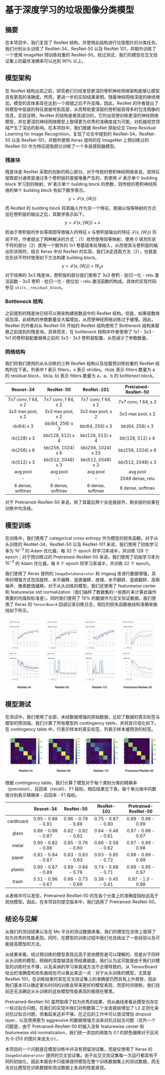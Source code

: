 # 基于深度学习的垃圾图像分类模型

## 摘要

在本项目中，我们复现了 ResNet 结构，并使用此结构进行垃圾图片的分类任务。我们分别从头训练了 ResNet-34，ResNet-50 以及 ResNet 101，并额外训练了一个使用 ImageNet 预训练权重的 ResNet-50。经过测试，我们的模型在交叉验证集上的最优准确率可以达到 90% 以上。

## 模型架构

在 ResNet 结构出现之前，研究者们已经发现更深的卷积神经网络架构能够让模型具有更高的准确度。然而，更进一步的实验结果表明，随着神经网络深度的继续增加，模型的具体表现在达到一个阈值之后不升反降。因此，ResNet 的作者提出了将模型中低层的特征直接传到高层，从而帮助更深层的卷积层获得多的包含图像的信息。实验证明，ResNet 的结构是极其成功的，它的出现使训练更深的神经网络模型，并在更深的神经网络模型上取得更为优秀的准确度成为可能，对机器视觉领域产生了深远的影响。在本项目中，我们根据 ResNet 原始论文 Deep Residual Learning for Image Recognition，复现了论文中提到的 ResNet-34，ResNet-50 以及 ResNet-101，并额外使用 Keras 提供的在 ImageNet 上预训练过的 ResNet-50 作为特征提取部分训练了一个多层感知器模型。

### 残差块

残差块是 ResNet 采取的创新的核心部分。对于传统的卷积神经网络来说，其特征提取部分通常是通过多个卷积层的直接堆叠产生的，若使用 $\mathcal{F}$ 表示单个 building block 学习到的映射，$W$ 表示单个 building block 的参数，则传统的卷积神经网络的单个 building block 有如下数学表示。
$$
y = \mathcal{F}(x, \{W_i\})
$$
而 ResNet 的 building block 将其输入作为另一个特征，直接以恒等映射的方式加在卷积层的输出之后，其数学表示如下。
$$
y = \mathcal{F}(x, \{W_i\}) + x
$$
若由于卷积层的步长等原因导致输入的特征 $x$ 与卷积层输出的特征 $\mathcal{F}(x, \{W_i\})$ 形状不符，作者提出了两种解决的方式：（1）依然使用恒等映射，使用 0 填充形状不符的部分（2）使用一个额外的 1x1 卷基层来处理输入，从而使其与卷积层的输出形状相符。结合 Keras 中对 ResNet 的实现，我们决定选取方法（2），也就是在形状不符时使用如下方法构建 building block。
$$
y = \mathcal{F}(x, \{W_i\}) + W_s x
$$
对于经典的 3x3 残差块，卷积层的部分我们使用了 3x3 卷积 - 批归一化 - relu 激活函数 - 3x3 卷积 - 批归一化 - 按位加 - relu 激活函数的构成。具体的实现代码参见 `utils._residual_block`。

### Bottleneck 结构

之前提到的残差块已经可以用来构建层数适中的 ResNet 结构。但是，如果层数继续加深，此结构的参数数量会大幅增加，从而使神经网络训练过于缓慢。因此，ResNet 的作者对从 ResNet-50 开始的 ResNet 结构使用了 Bottleneck 结构来替换之前提到的残差块。具体而言，在 bottleneck 结构中作者使用了 1x1 - 3x3 - 1x1 的卷积层配置替换之前的 3x3 - 3x3 卷积层配置，从而减少了参数数量。

### 网络结构

我们将我们使用的从头训练的三种 ResNet 结构以及加载预训练权重的 ResNet 结构列在下表。列表中 f 表示 filters，s 表示 strides。rb(a) 表示 filters 数量为 a 的 residual block，bb(a, b) 表示 filters 数量为 a，a，b 的 bottlenect block。

|      Resnet-34      |      ResNet-50      |     ResNet-101      | Pretrained-ResNet-50 |
| :-----------------: | :-----------------: | :-----------------: | :------------------: |
| 7x7 conv, f 64, s 2 | 7x7 conv, f 64, s 2 | 7x7 conv, f 64, s 2 | 7x7 conv, f 64, s 2  |
|  3x3 max pool, s 2  |  3x3 max pool, s 2  |  3x3 max pool, s 2  |  3x3 max pool, s 2   |
|     rb(64) x 3      |   bb(64, 256) x 3   |   bb(64, 256) x 3   |   bb(64, 256) x 3    |
|     rb(128) x 3     |  bb(128, 512) x 4   |  bb(128, 512) x 4   |   bb(128, 512) x 4   |
|     rb(256) x 6     |  bb(256, 1024) x 6  | bb(256, 1024) x 23  |  bb(256, 1024) x 6   |
|     rb(512) x 3     |  bb(512, 2048) x 3  |  bb(512, 2048) x 3  |  bb(512, 2048) x 3   |
|      avg pool       |      avg pool       |      avg pool       |       avg pool       |
|          -          |          -          |          -          |   2048 dense, relu   |
|  6 dense, softmax   |  6 dense, softmax   |  6 dense, softmax   |   6 dense, softmax   |

对于 Pretrained-ResNet-50 来说，除了其最后两个全连接层外，剩余层的权重在训练中均冻结。

## 模型训练

在训练中，我们使用了 categorical cross entropy 作为模型的损失函数。对于从头训练的 ResNet-34，ResNet-50 以及 ResNet-101 来说，我们使用了初始学习率为 $10^{-3}$ 的 Adam 优化器，每 32 个 epoch 将学习率减半，共训练 128 个 epoch；对于预训练过的 Pretrained-ResNet-50 来说，我们使用了初始学习率为 $10^{-3}$ 的 Adam 优化器，每 8 个 epoch 将学习率减半，共训练 32 个 epoch。

我们使用了 Keras 提供的 `ImageDataGenerator` 和 imgaug 库进行数据增强，具体的增强方式包括旋转、水平偏移、竖直偏移、放缩、水平翻转、竖直翻转、高斯噪声、像素数值偏移。对于从头训练的模型，我们还使用了 featurewise center 和 featurewise std normalization（我们抽样了数据集的一些图片来计算此操作需要的均值和标准差）。同时我们使用了 10% 的数据作为交叉验证数据。我们使用了 Keras 的 `TensorBoard` 回调记录训练日志，相应的损失函数曲线和准确率曲线如下所示。

![tensorboard visualization](./report_figs/tensorboard_visualization.jpeg)

## 模型测试

在测试中，我们使用了全部、未经数据增强的原始数据，比较了数据的真实标签与模型的预测值。我们计算了所有模型的 contingency table，并将其可视化如下。在 contingency table 中，行表示样本的真实标签，列表示样本被预测的标签。

![ct visualization](./report_figs/ct_visualization.jpeg)

根据 contingency table，我们计算了模型对于每个类别分类的精确率（precision）、召回率（recall）、F1 指标。相应结果见下表。每个单元格中的数值分别表示精确率 - 召回率 - F1 指标。

|           |     Resnet-34      |     ResNet-50      |     ResNet-101     | Pretrained-ResNet-50 |
| :-------: | :----------------: | :----------------: | :----------------: | :------------------: |
| cardboard | 0.95 - 0.88 - 0.91 | 0.96 - 0.78 - 0.86 | 0.75 - 0.87 - 0.80 |  0.99 - 0.98 - 0.99  |
|   glass   | 0.86 - 0.88 - 0.87 | 0.82 - 0.82 - 0.82 | 0.84 - 0.48 - 0.61 |  0.97 - 0.98 - 0.97  |
|   metal   | 0.90 - 0.82 - 0.86 | 0.85 - 0.76 - 0.80 | 0.66 - 0.58 - 0.62 |  0.97 - 0.99 - 0.98  |
|   paper   | 0.91 - 0.84 - 0.87 | 0.83 - 0.83 - 0.83 | 0.63 - 0.85 - 0.72 |  0.98 - 0.99 - 0.99  |
|  plastic  | 0.90 - 0.87 - 0.89 | 0.69 - 0.84 - 0.76 | 0.74 - 0.68 - 0.71 |  0.99 - 0.95 - 0.97  |
|   trash   | 0.51 - 0.96 - 0.67 | 0.66 - 0.73 - 0.69 | 0.38 - 0.45 - 0.41 |  0.97 - 1.0 - 0.98   |

从表格中可以发现，Pretrained-ResNet-50 的在各个分类上的准确度指标远高于其他模型。因此，在本项目的提交版本中，我们选用了 Pretrained-ResNet-50。

## 结论与见解

从我们的测试结果以及在 Mo 平台的测试数据来看，我们的模型在总体上取得了较为优秀的性能表现。同时，在模型的训练过程中我们也总结出了一些经验以及可能提高模型的方法。

从结果来看，经过预训练的模型表现远高于其他模型是可以理解的，但是对于同样从头训练的模型，网络的深度越深反而结果越差。我们认为这可能是由于我们对模型的训练时长不够，以及采纳的学习率衰减方法不合理导致的，从 TensorBoard 给出的准确度和损失曲线也可以看出来这一点：对于从头训练的模型，尤其是 ResNet-101，在训练结束时其在交叉验证集上的准确度仍然具有上升趋势，因此我们基本可以确定更长时间的训练会带来更好的模型表现，而受时间限制，我们目前还无法确定从头训练的这些模型性能表现的极限在哪里。

Pretrained-ResNet-50 虽然取得了较为优秀的结果，但从曲线来看此模型也存在一些过拟合问题。在我们的实现中我们对倒数第二个全连接层增加了 L2 正则化来对抗过拟合问题，但看起来这并不够。在之后的工作中可以尝试增加 dropout layer，以及使用更为 aggressive 的数据增强方法来对抗过拟合问题（另外一个问题是，由于 Pretrained-ResNet-50 的输入没有 featurewise center 和 featurewise std normalization，我们统一添加的阈值为 0.1 的颜色偏移对于区间为 0-255 的图片来说太小）。

本项目的一个问题是在模型训练中并没有预留测试集，而是仅使用了 Keras 的 `ImageDataGenerator` 提供的交叉验证集。由于此交叉验证集每一次运行都具有不同的初始化，因此本报告中只能够提供模型在整个训练数据集上的测试数据，而无法对比模型在训练数据和测试数据上各自的性能表现。

